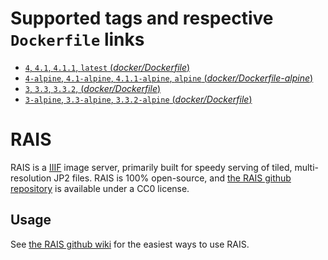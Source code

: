 # Supported tags and respective `Dockerfile` links

- [`4`, `4.1`, `4.1.1`, `latest` (*docker/Dockerfile*)](https://github.com/uoregon-libraries/rais-image-server/blob/v4.1.1/docker/Dockerfile)
- [`4-alpine`, `4.1-alpine`, `4.1.1-alpine`, `alpine` (*docker/Dockerfile-alpine*)](https://github.com/uoregon-libraries/rais-image-server/blob/v4.1.1/docker/Dockerfile-alpine)
- [`3`, `3.3`, `3.3.2`, (*docker/Dockerfile*)](https://github.com/uoregon-libraries/rais-image-server/blob/v3.3.2/docker/Dockerfile)
- [`3-alpine`, `3.3-alpine`, `3.3.2-alpine` (*docker/Dockerfile*)](https://github.com/uoregon-libraries/rais-image-server/blob/v3.3.2/docker/Dockerfile-alpine)

# RAIS

RAIS is a [IIIF](http://iiif.io/) image server, primarily built for speedy serving of tiled, multi-resolution JP2 files.  RAIS is 100% open-source, and [the RAIS github repository](https://github.com/uoregon-libraries/rais-image-server) is available under a CC0 license.

## Usage

See [the RAIS github wiki](https://github.com/uoregon-libraries/rais-image-server/wiki/Docker-Demo) for the easiest ways to use RAIS.
